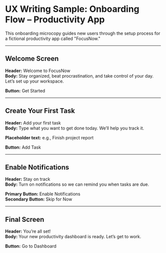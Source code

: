 # UX Writing Sample: Onboarding Flow – Productivity App

This onboarding microcopy guides new users through the setup process for a fictional productivity app called "FocusNow."

---

## Welcome Screen

**Header:** Welcome to FocusNow  
**Body:** Stay organized, beat procrastination, and take control of your day. Let’s set up your workspace.

**Button:** Get Started

---

## Create Your First Task

**Header:** Add your first task  
**Body:** Type what you want to get done today. We’ll help you track it.

**Placeholder text:** e.g., Finish project report

**Button:** Add Task

---

## Enable Notifications

**Header:** Stay on track  
**Body:** Turn on notifications so we can remind you when tasks are due.

**Primary Button:** Enable Notifications  
**Secondary Button:** Skip for Now

---

## Final Screen

**Header:** You’re all set!  
**Body:** Your new productivity dashboard is ready. Let’s get to work.

**Button:** Go to Dashboard